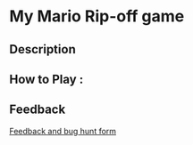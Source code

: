 # My Mario Rip-off game

## Description

## How to Play :
[](my_game.exe)
## Feedback
[Feedback and bug hunt form](https://docs.google.com/forms/d/e/1FAIpQLSfM9TKYY9sJm5C-esb_GckYXuw5mk0UteG-lzCkpV2guFL9Pw/viewform?usp=sf_link)
